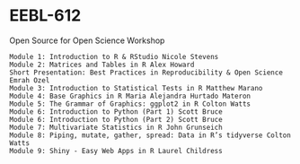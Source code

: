 # EEBL-612
Open Source for Open Science Workshop

	Module 1: Introduction to R & RStudio Nicole Stevens
	Module 2: Matrices and Tables in R Alex Howard 
	Short Presentation: Best Practices in Reproducibility & Open Science Emrah Ozel 
	Module 3: Introduction to Statistical Tests in R Matthew Marano 
	Module 4: Base Graphics in R Maria Alejandra Hurtado Materon 
	Module 5: The Grammar of Graphics: ggplot2 in R Colton Watts 
	Module 6: Introduction to Python (Part 1) Scott Bruce
	Module 6: Introduction to Python (Part 2) Scott Bruce
	Module 7: Multivariate Statistics in R John Grunseich
	Module 8: Piping, mutate, gather, spread: Data in R’s tidyverse Colton Watts 
	Module 9: Shiny - Easy Web Apps in R Laurel Childress

